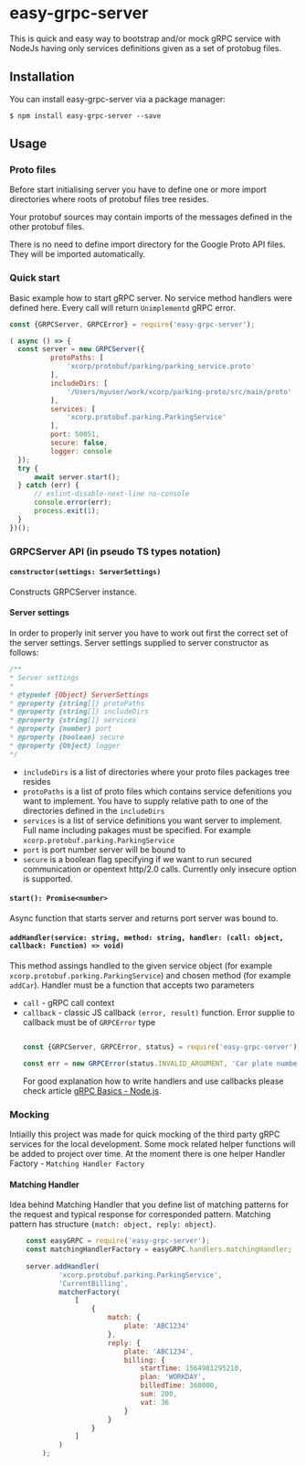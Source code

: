 # easy-grpc-server 

This is quick and easy way to bootstrap and/or mock gRPC service with NodeJs having only services
definitions given as a set of protobug files.

## Installation

You can install easy-grpc-server via a package manager:
```shell script
$ npm install easy-grpc-server --save
```

## Usage

  ### Proto files
  
  Before start initialising server you have to define one or more import directories where roots of protobuf
  files tree resides. 

  Your protobuf sources may contain imports of the messages defined in the other protobuf files.

  There is no need to define import directory for the Google Proto API files. They will be imported automatically. 

  ### Quick start
  
  Basic example how to start gRPC server. No service method handlers were defined here.
  Every call will return `Unimplementd` gRPC error.
  ```javascript 1.7
const {GRPCServer, GRPCError} = require('easy-grpc-server');

( async () => {
    const server = new GRPCServer({
            protoPaths: [
                'xcorp/protobuf/parking/parking_service.proto'
            ],
            includeDirs: [
                '/Users/myuser/work/xcorp/parking-proto/src/main/proto'
            ],
            services: [
                'xcorp.protobuf.parking.ParkingService'
            ],
            port: 50051,
            secure: false,
            logger: console
    });
    try {
        await server.start();
    } catch (err) {
        // eslint-disable-next-line no-console
        console.error(err);
        process.exit(1);
    }
})();

```
  
  
 
 ### GRPCServer API (in pseudo TS types notation)
 
 #### `constructor(settings: ServerSettings)`
 Constructs GRPCServer instance. 
 #### Server settings
  In order to properly init server you have to work out first the correct set of the 
  server settings.
  Server settings supplied to server constructor as follows:
  ```javascript 1.8
/**
 * Server settings
 *
 * @typedef {Object} ServerSettings
 * @property {string[]} protoPaths
 * @property {string[]} includeDirs
 * @property {string[]} services
 * @property {number} port
 * @property {boolean} secure
 * @property {Object} logger
 */
```
- `includeDirs` is a list of directories where your proto files packages tree resides
- `protoPaths` is a list of proto files which contains service defenitions you want to implement. You have to supply
  relative path to one of the directories defined in the `includeDirs`
- `services` is a list of service definitions you want server to implement. Full name including pakages must be specified.
  For example `xcorp.protobuf.parking.ParkingService`
- `port` is port number server will be bound to
- `secure` is a boolean flag specifying if we want to run secured communication or opentext http/2.0 calls.
 Currently only insecure option is supported.
 
 #### `start(): Promise<number>`
 
 Async function that starts server and returns port server was bound to.
 
 #### `addHandler(service: string, method: string, handler: (call: object, callback: Function) => void)`
 
 This method assings handled to the given service object (for example `xcorp.protobuf.parking.ParkingService`)
 and chosen method (for example `addCar`).
 Handler must be a function that accepts two parameters
 - `call` - gRPC call context
 - `callback` - classic JS callback `(error, result)` function. Error supplie to callback must be of `GRPCError` type
     ```javascript 1.8
    
    const {GRPCServer, GRPCError, status} = require('easy-grpc-server');
    
    const err = new GRPCError(status.INVALID_ARGUMENT, 'Car plate number is invalid', carPlate)
    ```
    For good explanation how to write handlers and use callbacks please check article [gRPC Basics - Node.js](https://grpc.io/docs/tutorials/basic/node/).

 ### Mocking
 Intiailly this project was made for quick mocking of the third party gRPC services for the 
 local development. Some mock related helper functions will be added to project over time.
 At the moment there is one helper Handler Factory - `Matching Handler Factory`
 
 #### Matching Handler
 Idea behind Matching Handler that you define list of matching patterns for the request and 
 typical response for corresponded pattern.
 Matching pattern has structure `{match: object, reply: object}`.
```javascript 1.8
    const easyGRPC = require('easy-grpc-server');
    const matchingHandlerFactory = easyGRPC.handlers.matchingHandler;
    
    server.addHandler(
            'xcorp.protobuf.parking.ParkingService',
            'CurrentBilling',
            matcherFactory(
                [
                    {
                        match: {
                            plate: 'ABC1234'
                        },
                        reply: {
                            plate: 'ABC1234',
                            billing: {
                                startTime: 1564981295210,
                                plan: 'WORKDAY',
                                billedTime: 360000,
                                sum: 200,
                                vat: 36
                            }
                        }
                    }
                ]
            )
        );
```


